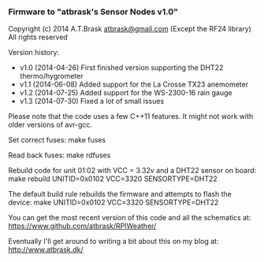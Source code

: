### Firmware to "atbrask's Sensor Nodes v1.0"
Copyright (c) 2014 A.T.Brask <atbrask@gmail.com> (Except the RF24 library)
All rights reserved

Version history:
* v1.0 (2014-04-26) First finished version supporting the DHT22 thermo/hygrometer
* v1.1 (2014-06-08) Added support for the La Crosse TX23 anemometer
* v1.2 (2014-07-25) Added support for the WS-2300-16 rain gauge
* v1.3 (2014-07-30) Fixed a lot of small issues

Please note that the code uses a few C++11 features. It might not work with
older versions of avr-gcc.

Set correct fuses:
    make fuses


Read back fuses:
    make rdfuses


Rebuild code for unit 01:02 with VCC = 3.32v and a DHT22 sensor on board:
    make rebuild UNITID=0x0102 VCC=3320 SENSORTYPE=DHT22

The default build rule rebuilds the firmware and attempts to flash the device:
    make UNITID=0x0102 VCC=3320 SENSORTYPE=DHT22


You can get the most recent version of this code and all the schematics at:
https://www.github.com/atbrask/RPIWeather/

Eventually I'll get around to writing a bit about this on my blog at:
http://www.atbrask.dk/
